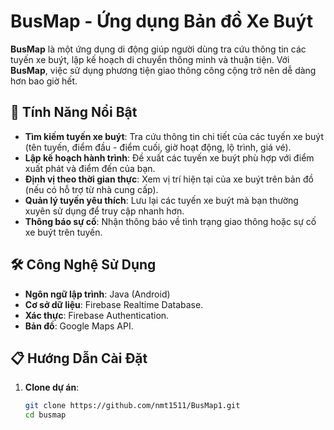 # BusMap - Ứng dụng Bản đồ Xe Buýt


**BusMap** là một ứng dụng di động giúp người dùng tra cứu thông tin các tuyến xe buýt, lập kế hoạch di chuyển thông minh và thuận tiện. Với **BusMap**, việc sử dụng phương tiện giao thông công cộng trở nên dễ dàng hơn bao giờ hết.

## 🌟 Tính Năng Nổi Bật

- **Tìm kiếm tuyến xe buýt**: Tra cứu thông tin chi tiết của các tuyến xe buýt (tên tuyến, điểm đầu - điểm cuối, giờ hoạt động, lộ trình, giá vé).
- **Lập kế hoạch hành trình**: Đề xuất các tuyến xe buýt phù hợp với điểm xuất phát và điểm đến của bạn.
- **Định vị theo thời gian thực**: Xem vị trí hiện tại của xe buýt trên bản đồ (nếu có hỗ trợ từ nhà cung cấp).
- **Quản lý tuyến yêu thích**: Lưu lại các tuyến xe buýt mà bạn thường xuyên sử dụng để truy cập nhanh hơn.
- **Thông báo sự cố**: Nhận thông báo về tình trạng giao thông hoặc sự cố xe buýt trên tuyến.

## 🛠️ Công Nghệ Sử Dụng

- **Ngôn ngữ lập trình**: Java (Android)
- **Cơ sở dữ liệu**: Firebase Realtime Database.
- **Xác thực**: Firebase Authentication.
- **Bản đồ**: Google Maps API.
## 📋 Hướng Dẫn Cài Đặt

1. **Clone dự án**:  
   ```bash
   git clone https://github.com/nmt1511/BusMap1.git
   cd busmap
